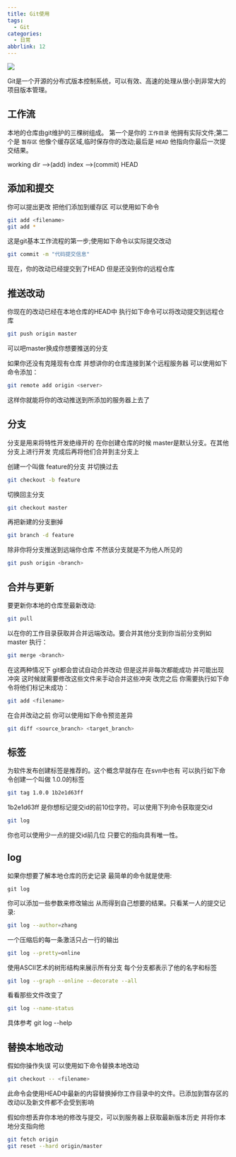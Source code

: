 ```yaml
---
title: Git使用
tags: 
  - Git
categories:
  - 日常
abbrlink: 12
---
```


![](http://wx3.sinaimg.cn/mw690/005Jjo4tly1fvdzhd5da2j318g0ikmyn.jpg)

Git是一个开源的分布式版本控制系统，可以有效、高速的处理从很小到非常大的项目版本管理。

<!-- more --> 

## 工作流

本地的仓库由git维护的三棵树组成。 第一个是你的 `工作目录` 他拥有实际文件;第二个是 `暂存区` 他像个缓存区域,临时保存你的改动;最后是 `HEAD` 他指向你最后一次提交结果。

working dir -->(add) index -->(commit) HEAD

## 添加和提交

你可以提出更改 把他们添加到缓存区 可以使用如下命令

```sh
git add <filename>
git add *
```

这是git基本工作流程的第一步;使用如下命令以实际提交改动

```sh
git commit -m "代码提交信息"
```

现在，你的改动已经提交到了HEAD 但是还没到你的远程仓库

## 推送改动

你现在的改动已经在本地仓库的HEAD中 执行如下命令可以将改动提交到远程仓库

```sh
git push origin master
```
可以吧master换成你想要推送的分支

如果你还没有克隆现有仓库 并想讲你的仓库连接到某个远程服务器 可以使用如下命令添加：

```sh
git remote add origin <server>
```
这样你就能将你的改动推送到所添加的服务器上去了

## 分支

分支是用来将特性开发绝缘开的 在你创建仓库的时候 master是默认分支。在其他分支上进行开发 完成后再将他们合并到主分支上

创建一个叫做 feature的分支 并切换过去

```sh
git checkout -b feature
```

切换回主分支

```sh
git checkout master
```

再把新建的分支删掉

```sh
git branch -d feature
```

除非你将分支推送到远端你仓库 不然该分支就是不为他人所见的

```sh
git push origin <branch>
```

## 合并与更新

要更新你本地的仓库至最新改动:

```sh
git pull
```

以在你的工作目录获取并合并远端改动。要合并其他分支到你当前分支例如master 执行：

```sh
git merge <branch>
```

在这两种情况下 git都会尝试自动合并改动 但是这并非每次都能成功 并可能出现冲突 这时候就需要修改这些文件来手动合并这些冲突 改完之后 你需要执行如下命令将他们标记未成功：

```sh
git add <filename>
```

在合并改动之前 你可以使用如下命令预览差异

```sh
git diff <source_branch> <target_branch>
```

## 标签

为软件发布创建标签是推荐的。这个概念早就存在 在svn中也有 可以执行如下命令创建一个叫做 1.0.0的标签

```sh
git tag 1.0.0 1b2e1d63ff
```

1b2e1d63ff 是你想标记提交id的前10位字符。可以使用下列命令获取提交id

```sh
git log
```

你也可以使用少一点的提交id前几位 只要它的指向具有唯一性。

## log

如果你想要了解本地仓库的历史记录 最简单的命令就是使用:

```git
git log
```

你可以添加一些参数来修改输出 从而得到自己想要的结果。只看某一人的提交记录:

```sh
git log --author=zhang
```

一个压缩后的每一条激活只占一行的输出

```sh
git log --pretty=online
```

使用ASCII艺术的树形结构来展示所有分支 每个分支都表示了他的名字和标签

```sh
git log --graph --online --decorate --all
```

看看那些文件改变了

```sh
git log --name-status
```

具体参考 git log --help

## 替换本地改动

假如你操作失误 可以使用如下命令替换本地改动

```sh
git checkout -- <filename>
```

此命令会使用HEAD中最新的内容替换掉你工作目录中的文件。已添加到暂存区的改动以及新文件都不会受到影响

假如你想丢弃你本地的修改与提交，可以到服务器上获取最新版本历史 并将你本地分支指向他

```sh
git fetch origin
git reset --hard origin/master
```
